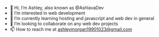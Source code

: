 - 👋 Hi, I’m Ashley, also known as @AshlavaDev
- 👀 I’m interested in web development
- 🌱 I’m currently learning hosting and javascript and web dev in general
- 💞️ I’m looking to collaborate on any web dev projects
- 📫 How to reach me at ashleymorgan19901023@gmail.com

<!---
AshlavaDev/AshlavaDev is a ✨ special ✨ repository because its `README.md` (this file) appears on your GitHub profile.
You can click the Preview link to take a look at your changes.
--->
